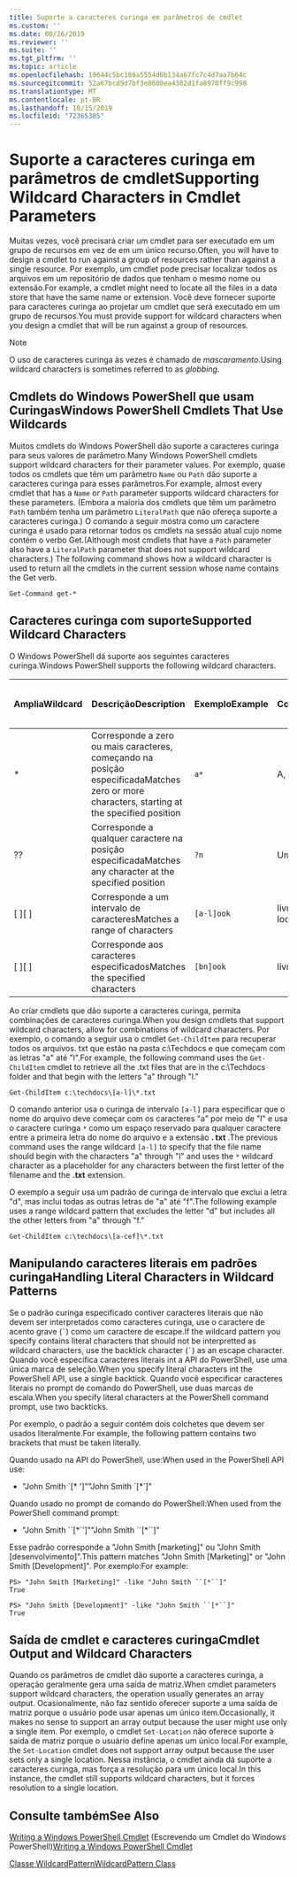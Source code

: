 ```yaml
---
title: Suporte a caracteres curinga em parâmetros de cmdlet
ms.custom: ''
ms.date: 08/26/2019
ms.reviewer: ''
ms.suite: ''
ms.tgt_pltfrm: ''
ms.topic: article
ms.openlocfilehash: 19644c5bc186a5554d6b134a67fc7c4d7aa7b64c
ms.sourcegitcommit: 52a67bcd9d7bf3e8600ea4302d1fa8970ff9c998
ms.translationtype: MT
ms.contentlocale: pt-BR
ms.lasthandoff: 10/15/2019
ms.locfileid: "72365305"
---
```

# <a name="supporting-wildcard-characters-in-cmdlet-parameters"></a><span data-ttu-id="803f5-102">Suporte a caracteres curinga em parâmetros de cmdlet</span><span class="sxs-lookup"><span data-stu-id="803f5-102">Supporting Wildcard Characters in Cmdlet Parameters</span></span>

<span data-ttu-id="803f5-103">Muitas vezes, você precisará criar um cmdlet para ser executado em um grupo de recursos em vez de em um único recurso.</span><span class="sxs-lookup"><span data-stu-id="803f5-103">Often, you will have to design a cmdlet to run against a group of resources rather than against a single resource.</span></span> <span data-ttu-id="803f5-104">Por exemplo, um cmdlet pode precisar localizar todos os arquivos em um repositório de dados que tenham o mesmo nome ou extensão.</span><span class="sxs-lookup"><span data-stu-id="803f5-104">For example, a cmdlet might need to locate all the files in a data store that have the same name or extension.</span></span> <span data-ttu-id="803f5-105">Você deve fornecer suporte para caracteres curinga ao projetar um cmdlet que será executado em um grupo de recursos.</span><span class="sxs-lookup"><span data-stu-id="803f5-105">You must provide support for wildcard characters when you design a cmdlet that will be run against a group of resources.</span></span>

> [!NOTE]
> <span data-ttu-id="803f5-106">O uso de caracteres curinga às vezes é chamado de *mascaramento*.</span><span class="sxs-lookup"><span data-stu-id="803f5-106">Using wildcard characters is sometimes referred to as *globbing*.</span></span>

## <a name="windows-powershell-cmdlets-that-use-wildcards"></a><span data-ttu-id="803f5-107">Cmdlets do Windows PowerShell que usam Curingas</span><span class="sxs-lookup"><span data-stu-id="803f5-107">Windows PowerShell Cmdlets That Use Wildcards</span></span>

 <span data-ttu-id="803f5-108">Muitos cmdlets do Windows PowerShell dão suporte a caracteres curinga para seus valores de parâmetro.</span><span class="sxs-lookup"><span data-stu-id="803f5-108">Many Windows PowerShell cmdlets support wildcard characters for their parameter values.</span></span> <span data-ttu-id="803f5-109">Por exemplo, quase todos os cmdlets que têm um parâmetro `Name` ou `Path` dão suporte a caracteres curinga para esses parâmetros.</span><span class="sxs-lookup"><span data-stu-id="803f5-109">For example, almost every cmdlet that has a `Name` or `Path` parameter supports wildcard characters for these parameters.</span></span> <span data-ttu-id="803f5-110">(Embora a maioria dos cmdlets que têm um parâmetro `Path` também tenha um parâmetro `LiteralPath` que não ofereça suporte a caracteres curinga.) O comando a seguir mostra como um caractere curinga é usado para retornar todos os cmdlets na sessão atual cujo nome contém o verbo Get.</span><span class="sxs-lookup"><span data-stu-id="803f5-110">(Although most cmdlets that have a `Path` parameter also have a `LiteralPath` parameter that does not support wildcard characters.) The following command shows how a wildcard character is used to return all the cmdlets in the current session whose name contains the Get verb.</span></span>

 `Get-Command get-*`

## <a name="supported-wildcard-characters"></a><span data-ttu-id="803f5-111">Caracteres curinga com suporte</span><span class="sxs-lookup"><span data-stu-id="803f5-111">Supported Wildcard Characters</span></span>

<span data-ttu-id="803f5-112">O Windows PowerShell dá suporte aos seguintes caracteres curinga.</span><span class="sxs-lookup"><span data-stu-id="803f5-112">Windows PowerShell supports the following wildcard characters.</span></span>

| <span data-ttu-id="803f5-113">Amplia</span><span class="sxs-lookup"><span data-stu-id="803f5-113">Wildcard</span></span> |                             <span data-ttu-id="803f5-114">Descrição</span><span class="sxs-lookup"><span data-stu-id="803f5-114">Description</span></span>                             |  <span data-ttu-id="803f5-115">Exemplo</span><span class="sxs-lookup"><span data-stu-id="803f5-115">Example</span></span>   |     <span data-ttu-id="803f5-116">Correspondências</span><span class="sxs-lookup"><span data-stu-id="803f5-116">Matches</span></span>      | <span data-ttu-id="803f5-117">Não corresponde a</span><span class="sxs-lookup"><span data-stu-id="803f5-117">Does not match</span></span> |
| -------- | ------------------------------------------------------------------- | ---------- | ---------------- | -------------- |
| *        | <span data-ttu-id="803f5-118">Corresponde a zero ou mais caracteres, começando na posição especificada</span><span class="sxs-lookup"><span data-stu-id="803f5-118">Matches zero or more characters, starting at the specified position</span></span> | `a*`       | <span data-ttu-id="803f5-119">A, AG, Apple</span><span class="sxs-lookup"><span data-stu-id="803f5-119">A, ag, Apple</span></span>     |                |
| <span data-ttu-id="803f5-120">?</span><span class="sxs-lookup"><span data-stu-id="803f5-120">?</span></span>        | <span data-ttu-id="803f5-121">Corresponde a qualquer caractere na posição especificada</span><span class="sxs-lookup"><span data-stu-id="803f5-121">Matches any character at the specified position</span></span>                     | `?n`       | <span data-ttu-id="803f5-122">Um, em, em</span><span class="sxs-lookup"><span data-stu-id="803f5-122">An, in, on</span></span>       | <span data-ttu-id="803f5-123">executa</span><span class="sxs-lookup"><span data-stu-id="803f5-123">ran</span></span>            |
| <span data-ttu-id="803f5-124">[ ]</span><span class="sxs-lookup"><span data-stu-id="803f5-124">[ ]</span></span>      | <span data-ttu-id="803f5-125">Corresponde a um intervalo de caracteres</span><span class="sxs-lookup"><span data-stu-id="803f5-125">Matches a range of characters</span></span>                                       | `[a-l]ook` | <span data-ttu-id="803f5-126">livro, Cook, look</span><span class="sxs-lookup"><span data-stu-id="803f5-126">book, cook, look</span></span> | <span data-ttu-id="803f5-127">Nook, levou</span><span class="sxs-lookup"><span data-stu-id="803f5-127">nook, took</span></span>     |
| <span data-ttu-id="803f5-128">[ ]</span><span class="sxs-lookup"><span data-stu-id="803f5-128">[ ]</span></span>      | <span data-ttu-id="803f5-129">Corresponde aos caracteres especificados</span><span class="sxs-lookup"><span data-stu-id="803f5-129">Matches the specified characters</span></span>                                    | `[bn]ook`  | <span data-ttu-id="803f5-130">livro, Nook</span><span class="sxs-lookup"><span data-stu-id="803f5-130">book, nook</span></span>       | <span data-ttu-id="803f5-131">Cook, olhe</span><span class="sxs-lookup"><span data-stu-id="803f5-131">cook, look</span></span>     |

<span data-ttu-id="803f5-132">Ao criar cmdlets que dão suporte a caracteres curinga, permita combinações de caracteres curinga.</span><span class="sxs-lookup"><span data-stu-id="803f5-132">When you design cmdlets that support wildcard characters, allow for combinations of wildcard characters.</span></span> <span data-ttu-id="803f5-133">Por exemplo, o comando a seguir usa o cmdlet `Get-ChildItem` para recuperar todos os arquivos. txt que estão na pasta c:\Techdocs e que começam com as letras "a" até "l".</span><span class="sxs-lookup"><span data-stu-id="803f5-133">For example, the following command uses the `Get-ChildItem` cmdlet to retrieve all the .txt files that are in the c:\Techdocs folder and that begin with the letters "a" through "l."</span></span>

`Get-ChildItem c:\techdocs\[a-l]\*.txt`

<span data-ttu-id="803f5-134">O comando anterior usa o curinga de intervalo `[a-l]` para especificar que o nome do arquivo deve começar com os caracteres "a" por meio de "l" e usa o caractere curinga `*` como um espaço reservado para qualquer caractere entre a primeira letra do nome do arquivo e a extensão **. txt** .</span><span class="sxs-lookup"><span data-stu-id="803f5-134">The previous command uses the range wildcard `[a-l]` to specify that the file name should begin with the characters "a" through "l" and uses the `*` wildcard character as a placeholder for any characters between the first letter of the filename and the **.txt** extension.</span></span>

<span data-ttu-id="803f5-135">O exemplo a seguir usa um padrão de curinga de intervalo que exclui a letra "d", mas inclui todas as outras letras de "a" até "f".</span><span class="sxs-lookup"><span data-stu-id="803f5-135">The following example uses a range wildcard pattern that excludes the letter "d" but includes all the other letters from "a" through "f."</span></span>

`Get-ChildItem c:\techdocs\[a-cef]\*.txt`

## <a name="handling-literal-characters-in-wildcard-patterns"></a><span data-ttu-id="803f5-136">Manipulando caracteres literais em padrões curinga</span><span class="sxs-lookup"><span data-stu-id="803f5-136">Handling Literal Characters in Wildcard Patterns</span></span>

<span data-ttu-id="803f5-137">Se o padrão curinga especificado contiver caracteres literais que não devem ser interpretados como caracteres curinga, use o caractere de acento grave (`` ` ``) como um caractere de escape.</span><span class="sxs-lookup"><span data-stu-id="803f5-137">If the wildcard pattern you specify contains literal characters that should not be interpretted as wildcard characters, use the backtick character (`` ` ``) as an escape character.</span></span> <span data-ttu-id="803f5-138">Quando você especifica caracteres literais int a API do PowerShell, use uma única marca de seleção.</span><span class="sxs-lookup"><span data-stu-id="803f5-138">When you specify literal characters int the PowerShell API, use a single backtick.</span></span> <span data-ttu-id="803f5-139">Quando você especificar caracteres literais no prompt de comando do PowerShell, use duas marcas de escala.</span><span class="sxs-lookup"><span data-stu-id="803f5-139">When you specify literal characters at the PowerShell command prompt, use two backticks.</span></span>

<span data-ttu-id="803f5-140">Por exemplo, o padrão a seguir contém dois colchetes que devem ser usados literalmente.</span><span class="sxs-lookup"><span data-stu-id="803f5-140">For example, the following pattern contains two brackets that must be taken literally.</span></span>

<span data-ttu-id="803f5-141">Quando usado na API do PowerShell, use:</span><span class="sxs-lookup"><span data-stu-id="803f5-141">When used in the PowerShell API use:</span></span>

- <span data-ttu-id="803f5-142">"John Smith \`[\* ']"</span><span class="sxs-lookup"><span data-stu-id="803f5-142">"John Smith \`[\*\`]"</span></span>

<span data-ttu-id="803f5-143">Quando usado no prompt de comando do PowerShell:</span><span class="sxs-lookup"><span data-stu-id="803f5-143">When used from the PowerShell command prompt:</span></span>

- <span data-ttu-id="803f5-144">"John Smith \`\`[\*\`']"</span><span class="sxs-lookup"><span data-stu-id="803f5-144">"John Smith \`\`[\*\`\`]"</span></span>

<span data-ttu-id="803f5-145">Esse padrão corresponde a "John Smith [marketing]" ou "John Smith [desenvolvimento]".</span><span class="sxs-lookup"><span data-stu-id="803f5-145">This pattern matches "John Smith [Marketing]" or "John Smith [Development]".</span></span> <span data-ttu-id="803f5-146">Por exemplo:</span><span class="sxs-lookup"><span data-stu-id="803f5-146">For example:</span></span>

```
PS> "John Smith [Marketing]" -like "John Smith ``[*``]"
True

PS> "John Smith [Development]" -like "John Smith ``[*``]"
True
```

## <a name="cmdlet-output-and-wildcard-characters"></a><span data-ttu-id="803f5-147">Saída de cmdlet e caracteres curinga</span><span class="sxs-lookup"><span data-stu-id="803f5-147">Cmdlet Output and Wildcard Characters</span></span>

<span data-ttu-id="803f5-148">Quando os parâmetros de cmdlet dão suporte a caracteres curinga, a operação geralmente gera uma saída de matriz.</span><span class="sxs-lookup"><span data-stu-id="803f5-148">When cmdlet parameters support wildcard characters, the operation usually generates an array output.</span></span>
<span data-ttu-id="803f5-149">Ocasionalmente, não faz sentido oferecer suporte a uma saída de matriz porque o usuário pode usar apenas um único item.</span><span class="sxs-lookup"><span data-stu-id="803f5-149">Occasionally, it makes no sense to support an array output because the user might use only a single item.</span></span> <span data-ttu-id="803f5-150">Por exemplo, o cmdlet `Set-Location` não oferece suporte à saída de matriz porque o usuário define apenas um único local.</span><span class="sxs-lookup"><span data-stu-id="803f5-150">For example, the `Set-Location` cmdlet does not support array output because the user sets only a single location.</span></span> <span data-ttu-id="803f5-151">Nessa instância, o cmdlet ainda dá suporte a caracteres curinga, mas força a resolução para um único local.</span><span class="sxs-lookup"><span data-stu-id="803f5-151">In this instance, the cmdlet still supports wildcard characters, but it forces resolution to a single location.</span></span>

## <a name="see-also"></a><span data-ttu-id="803f5-152">Consulte também</span><span class="sxs-lookup"><span data-stu-id="803f5-152">See Also</span></span>

<span data-ttu-id="803f5-153">[Writing a Windows PowerShell Cmdlet](./writing-a-windows-powershell-cmdlet.md) (Escrevendo um Cmdlet do Windows PowerShell)</span><span class="sxs-lookup"><span data-stu-id="803f5-153">[Writing a Windows PowerShell Cmdlet](./writing-a-windows-powershell-cmdlet.md)</span></span>

[<span data-ttu-id="803f5-154">Classe WildcardPattern</span><span class="sxs-lookup"><span data-stu-id="803f5-154">WildcardPattern Class</span></span>](/dotnet/api/system.management.automation.wildcardpattern)
